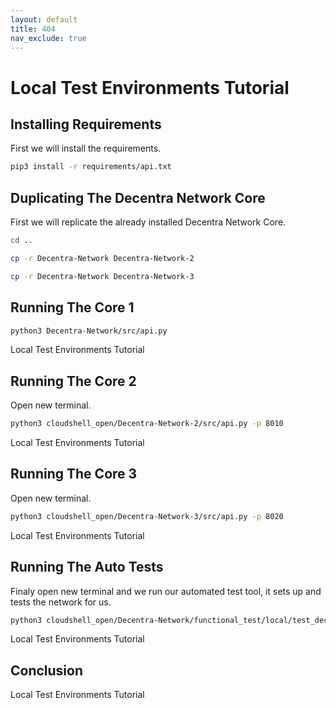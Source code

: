 ```yaml
---
layout: default
title: 404
nav_exclude: true
---
```


# Local Test Environments Tutorial

## Installing Requirements
First we will install the requirements.

```bash
pip3 install -r requirements/api.txt
```

## Duplicating The Decentra Network Core
First we will replicate the already installed Decentra Network Core.

```bash
cd ..
```

```bash
cp -r Decentra-Network Decentra-Network-2
```
```bash
cp -r Decentra-Network Decentra-Network-3
```

## Running The Core 1

```bash
python3 Decentra-Network/src/api.py
```
<walkthrough-footnote>Local Test Environments Tutorial</walkthrough-footnote>

## Running The Core 2
Open new terminal.
```bash
python3 cloudshell_open/Decentra-Network-2/src/api.py -p 8010
```
<walkthrough-footnote>Local Test Environments Tutorial</walkthrough-footnote>

## Running The Core 3
Open new terminal.
```bash
python3 cloudshell_open/Decentra-Network-3/src/api.py -p 8020
```
<walkthrough-footnote>Local Test Environments Tutorial</walkthrough-footnote>

## Running The Auto Tests
Finaly open new terminal and we run our automated test tool, it sets up and tests the network for us.

```bash
python3 cloudshell_open/Decentra-Network/functional_test/local/test_decentra_network_local.py
```
<walkthrough-footnote>Local Test Environments Tutorial</walkthrough-footnote>
## Conclusion
<walkthrough-conclusion-trophy></walkthrough-conclusion-trophy>



<walkthrough-footnote>Local Test Environments Tutorial</walkthrough-footnote>
